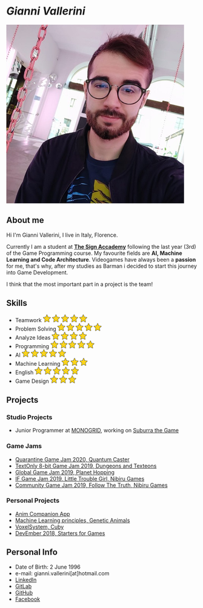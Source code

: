 # ___Gianni Vallerini___

![](gianni_vallerini.jpg)

## __About me__
Hi I'm Gianni Vallerini, I live in Italy, Florence.

Currently I am a student at [__The Sign Accademy__](https://thesign.academy/) following the last year (3rd) of the Game Programming course.
My favourite fields are __AI, Machine Learning and Code Architecture__.
Videogames have always been a __passion__ for me, that's why, after my studies as Barman i decided to start this journey into Game Development.

I think that the most important part in a project is the team!

## __Skills__
- Teamwork          ![](star.png) ![](star.png) ![](star.png) ![](star.png) ![](star.png)
- Problem Solving   ![](star.png) ![](star.png) ![](star.png) ![](star.png) ![](star.png)
- Analyze Ideas     ![](star.png) ![](star.png) ![](star.png) ![](star.png)
- Programming       ![](star.png) ![](star.png) ![](star.png) ![](star.png) ![](star.png)
- AI                ![](star.png) ![](star.png) ![](star.png) ![](star.png) ![](star.png)
- Machine Learning  ![](star.png) ![](star.png) ![](star.png)
- English           ![](star.png) ![](star.png) ![](star.png) ![](star.png) ![](star.png)
- Game Design       ![](star.png) ![](star.png) ![](star.png)

## __Projects__
### __Studio Projects__
- Junior Programmer at [MONOGRID](http://mono-grid.com/en/), working on [Suburra the Game](https://play.google.com/store/apps/details?id=com.cattleya.suburra.paid&hl=it)

### __Game Jams__
- [Quarantine Game Jam 2020, Quantum Caster](https://gianni-vallerini.itch.io/quantumcaster)
- [TextOnly 8-bit Game Jam 2019, Dungeons and Texteons](https://gianni-vallerini.itch.io/dungeons-and-texteons)
- [Global Game Jam 2019, Planet Hopping](https://gitlab.com/GianniVallerini/ggj-2019---le-quinte)
- [IF Game Jam 2019, Little Trouble Girl, Nibiru Games](https://internetfestival.itch.io/little-trouble-girl-if-game-jam-rulez-2019)
- [Community Game Jam 2019, Follow The Truth, Nibiru Games](https://gianni-vallerini.itch.io/follow-the-truth)

### __Personal Projects__
- [Anim Companion App](https://play.google.com/store/apps/details?id=com.giannivalleriniprivate.animcompanion&hl=it)
- [Machine Learning principles, Genetic Animals](https://gitlab.com/GianniVallerini/geneticanimalsproject) 
- [VoxelSystem, Cuby](https://gitlab.com/GianniVallerini/rtlscuby)
- [DevEmber 2018, Starters for Games](https://gitlab.com/GianniVallerini/devember-2018---starters-for-games)

## __Personal Info__
- Date of Birth: 2 June 1996
- e-mail: gianni.vallerini[at]hotmail.com
- [LinkedIn](https://www.linkedin.com/in/gianni-vallerini-a7a948164/?locale=en_US)
- [GitLab](https://gitlab.com/GianniVallerini)
- [GitHub](https://github.com/gianni173)
- [Facebook](https://www.facebook.com/gianni.vallerini)
